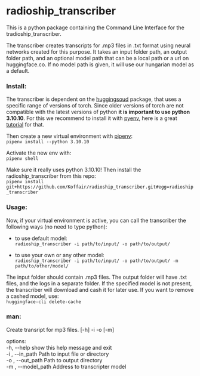 # radioship_transcriber
This is a python package containing the Command Line Interface for the tradioship_transcriber.  

The transcriber creates transcripts for .mp3 files in .txt format using neural networks created for this purpose. It takes an input folder path, an output folder path, and an optional model path that can be a local path or a url on huggingface.co.
If no model path is given, it will use our hungarian model as a default.

### Install:
The transcriber is dependent on the [huggingsoud](https://github.com/jonatasgrosman/huggingsound) package, that uses a specific range of versions of torch. Since older versions of torch are not compatible with the latest versions of python **it is important to use python 3.10.10**.
For this we recommend to install it with [pyenv](https://github.com/pyenv/pyenv), here is a great [tutorial](https://realpython.com/intro-to-pyenv/) for that.

Then create a new virtual environment with [pipenv](https://pipenv.pypa.io/en/latest/):  
`pipenv install --python 3.10.10`  

Activate the new env with:  
`pipenv shell`  

Make sure it really uses python 3.10.10! Then install the radioship_transcriber from this repo:  
`pipenv install git+https://github.com/Koffair/radioship_transcriber.git#egg=radioship_transcriber`  

### Usage:
Now, if your virtual environment is active, you can call the transcriber the following ways (no need to type python):
- to use default model:  
`radioship_transcriber -i path/to/input/ -o path/to/output/`

- to use your own or any other model:  
`radioship_transcriber -i path/to/input/ -o path/to/output/ -m path/to/other/model/`  

The input folder should contain .mp3 files. The output folder will have .txt files, and the logs in a separate folder.
If the specified model is not present, the transcriber will download and cash it for later use.
If you want to remove a cashed model, use:  
`huggingface-cli delete-cache`


### man: 
Create transript for mp3 files. [-h] -i  -o  [-m]
  
options:  
  -h, --help          show this help message and exit  
  -i , --in_path      Path to input file or directory  
  -o , --out_path     Path to output directory  
  -m , --model_path   Address to transcripter model  
  






